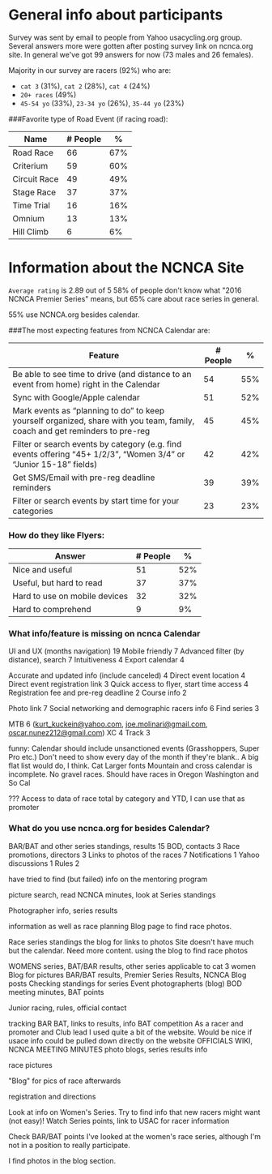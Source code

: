 # General info about participants

Survey was sent by email to people from Yahoo usacycling.org group. Several answers more were gotten after posting survey link on ncnca.org site. In general we've got 99 answers for now (73 males and 26 females).

Majority in our survey are racers (92%) who are: 
- `cat 3` (31%), `cat 2` (28%), `cat 4` (24%)
- `20+ races` (49%)
- `45-54 yo` (33%), `23-34 yo` (26%), `35-44 yo` (23%)

###Favorite type of Road Event (if racing road):

Name | # People | %
----|----|----
Road Race |66 | 67%
Criterium | 59 | 60% 
Circuit Race |49 | 49% 
Stage Race |37 | 37% 
Time Trial |16 | 16% 
Omnium | 13 | 13% 
Hill Climb |6 | 6%

# Information about the NCNCA Site

`Average rating` is 2.89 out of 5
58% of people don't know what "2016 NCNCA Premier Series" means, but 65% care about race series in general.

 55% use NCNCA.org besides calendar.


###The most expecting features from NCNCA Calendar are:

Feature | # People |%
-----|----|---
Be able to see time to drive (and distance to an event from home) right in the Calendar | 54| 55%
Sync with Google/Apple calendar | 51| 52%
Mark events as “planning to do” to keep yourself organized, share with you team, family, coach and get reminders to pre-reg | 45 | 45%
Filter or search events by category (e.g. find events offering “45+ 1/2/3”, “Women 3/4” or “Junior 15-18” fields) | 42 |42%
Get SMS/Email with pre-reg deadline reminders | 39 | 39%
Filter or search events by start time for your categories | 23 | 23%

### How do they like Flyers:

Answer | # People | %
----|----|----
Nice and useful | 51 | 52% 
Useful, but hard to read | 37 | 37% 
Hard to use on mobile devices | 32 | 32% 
Hard to comprehend | 9 | 9%


### What info/feature is missing on ncnca Calendar

UI and UX (months navigation) 19
Mobile friendly 7
Advanced filter (by distance), search 7
Intuitiveness 4
Export calendar 4

Accurate and updated info (include canceled) 4
Direct event location 4
Direct event registration link 3
Quick access to flyer, start time access 4
Registration fee and pre-reg deadline 2
Course info 2

Photo link 7
Social networking and demographic racers info 6
Find series 3

MTB 6 (kurt_kuckein@yahoo.com, joe.molinari@gmail.com, oscar.nunez212@gmail.com)
XC 4
Track 3
 
funny:
Calendar should include unsanctioned events (Grasshoppers, Super  Pro etc.)
Don't need to show every day of the month if they're blank.. A big flat list would do, I think.
Cat
Larger fonts
Mountain and cross calendar is incomplete. No gravel races. Should have races in Oregon Washington and So Cal

???
Access to data of race total by category and YTD,  I can use that as promoter

### What do you use ncnca.org for besides Calendar?

BAR/BAT and other series standings, results 15
BOD, contacts 3
Race promotions, directors 3 
Links to photos of the races 7
Notifications 1
Yahoo discussions 1
Rules 2

have tried to find (but failed) info on the mentoring program

picture search, read NCNCA minutes, look at Series standings

Photographer info, series results



information as well as race planning
Blog page to find race photos.



Race series standings
the blog for links to photos
Site doesn't have much but the calendar. Need more content.
using the blog to find race photos







WOMENS series, BAT/BAR results, other series applicable to cat 3 women
Blog for pictures
BAR/BAT results, Premier Series Results, NCNCA Blog posts
Checking standings for series
Event photographerts (blog)
BOD meeting minutes, BAT points

Junior racing, rules, official contact 

tracking BAR BAT, links to results, info 
BAT competition
As a racer and promoter and Club lead I used quite a bit of the website. Would be nice if usace info could be pulled down directly on the website
OFFICIALS WIKI, NCNCA MEETING MINUTES
photo blogs, series results info



race pictures

"Blog" for pics of race afterwards

registration and directions 


Look at info on Women's Series. Try to find info that new racers might want (not easy)!
Watch Series points, link to USAC for racer information 

Check BAR/BAT points
I've looked at the women's race series, although I'm not in a position to really participate.

I find photos in the blog section.